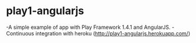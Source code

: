 # play1-angularjs
-A simple example of app with Play Framework 1.4.1 and AngularJS.
-Continuous integration with heroku (http://play1-angularjs.herokuapp.com/)

